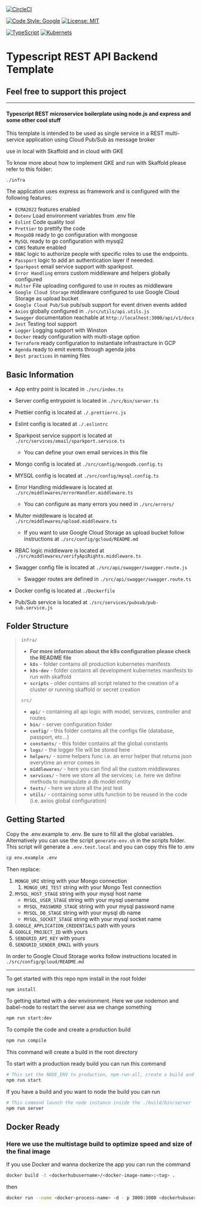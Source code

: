 [![CircleCI](https://dl.circleci.com/status-badge/img/gh/giuseppealbrizio/typescript-rest-api-backend/tree/main.svg?style=svg&circle-token=a73f0879b6f17258a912820c3082a572d49d4ff6)](https://dl.circleci.com/status-badge/redirect/gh/giuseppealbrizio/typescript-rest-api-backend/tree/main)

[![Code Style: Google](https://img.shields.io/badge/code%20style-google-blueviolet.svg)](https://github.com/google/gts)
[![License: MIT](https://img.shields.io/badge/License-MIT-yellow.svg)](https://opensource.org/licenses/MIT)

[![TypeScript](https://img.shields.io/badge/TypeScript-007ACC?style=for-the-badge&logo=typescript&logoColor=white)](https://github.com/Envoy-VC/awesome-badges)
[![Kubernets](https://img.shields.io/badge/kubernetes-%23326ce5.svg?style=for-the-badge&logo=kubernetes&logoColor=white)](https://github.com/Envoy-VC/awesome-badges)

# Typescript REST API Backend Template

## Feel free to support this project


---

#### Typescript REST microservice boilerplate using node.js and express and some other cool stuff

This template is intended to be used as single service in a REST multi-service application using Cloud Pub/Sub as
message broker

use in local with Skaffold and in cloud with GKE

To know more about how to implement GKE and run with Skaffold please refer to this folder:

`./infra`

The application uses express as framework and is configured with the following features:

- `ECMA2022` features enabled
- `Dotenv` Load environment variables from .env file
- `Eslint` Code quality tool
- `Prettier` to prettify the code
- `MongoDB` ready to go configuration with mongoose
- `MySQL` ready to go configuration with mysql2
- `CORS` feature enabled
- `RBAC` logic to authorize people with specific roles to use the endpoints.
- `Passport` logic to add an authentication layer if neeeded.
- `Sparkpost` email service support with sparkpost.
- `Error Handling` errors custom middleware and helpers globally configured
- `Multer` File uploading configured to use in routes as middleware
- `Google Cloud Storage` middleware configured to use Google Cloud Storage as upload bucket
- `Google Cloud Pub/Sub` pub/sub support for event driven events added
- `Axios` globally configured in `./src/utils/api.utils.js`
- `Swagger` documentation reachable at `http://localhost:3000/api/v1/docs`
- `Jest` Testing tool support
- `Logger` Logging support with Winston
- `Docker` ready configuration with multi-stage option
- `Terraform` ready configuration to instantiate infrastracture in GCP
- `Agenda` ready to emit events through agenda jobs
- `Best practices` in naming files

## Basic Information

- App entry point is located in `./src/index.ts`

- Server config entrypoint is located in `./src/bin/server.ts`

- Prettier config is located at `./.prettierrc.js`

- Eslint config is located at `./.eslintrc`

- Sparkpost service support is located at `./src/services/email/sparkport.service.ts`

  - You can define your own email services in this file

- Mongo config is located at `./src/config/mongodb.config.ts`

- MYSQL config is located at `./src/config/mysql.config.ts`

- Error Handling middleware is located at `./src/middlewares/errorHandler.middleware.ts`

  - You can configure as many errors you need in `./src/errors/`

- Multer middleware is located at `./src/middlewares/upload.middleware.ts`

  - If you want to use Google Cloud Storage as upload bucket follow instructions at `./src/config/gcloud/README.md`

- RBAC logic middleware is located at `./src/middlewares/verifyApiRights.middleware.ts`

- Swagger config file is located at `./src/api/swagger/swagger.route.js`

  - Swagger routes are defined in `./src/api/swagger/swagger.route.ts`

- Docker config is located at `./Dockerfile`

- Pub/Sub service is located at `./src/services/pubsub/pub-sub.service.js`

## Folder Structure

> `infra/`
>
> - **For more information about the k8s configuration please check the README file**
> - **`k8s`** - folder contains all production kubernetes manifests
> - **`k8s-dev`** - folder contains all development kubernetes manifests to run with skaffold
> - **`scripts`** - older contains all script related to the creation of a cluster or running skaffold or secret
>   creation
>
> `src/`
>
> - **`api/`** - containing all api logic with model, services, controller and routes
> - **`bin/`** - server configuration folder
> - **`config/`** - this folder contains all the configs file (database, passport, etc...)
> - **`constants/`** - this folder contains all the global constants
> - **`logs/`** - the logger file will be stored here
> - **`helpers/`** - some helpers func i.e. an error helper that returns json everytime an error comes in
> - **`middlewares/`** - here you can find all the custom middlewares
> - **`services/`** - here we store all the services; i.e. here we define methods to manipulate a db model entity
> - **`tests/`** - here we store all the jest test
> - **`utils/`** - containing some utils function to be reused in the code (i.e. axios global configuration)

## Getting Started

Copy the .env.example to .env. Be sure to fill all the global variables. Alternatively you can use the script `generate-env.sh` in the scripts folder. This script will generate a `.env.test.local` and you can copy this file to .env

```bash
cp env.example .env
```

Then replace:

1. `MONGO_URI` string with your Mongo connection
   1. `MONGO_URI_TEST` string with your Mongo Test connection
2. `MYSQL_HOST_STAGE` string with your mysql host name
   - `MYSQL_USER_STAGE` string with your mysql username
   - `MYSQL_PASSWORD_STAGE` string with your mysql password name
   - `MYSQL_DB_STAGE` string with your mysql db name
   - `MYSQL_SOCKET_STAGE` string with your mysql socket name
3. `GOOGLE_APPLICATION_CREDENTIALS` path with yours
4. `GOOGLE_PROJECT_ID` with yours
5. `SENDGRID_API_KEY` with yours
6. `SENDGRID_SENDER_EMAIL` with yours

In order to Google Cloud Storage works follow instructions located in `./src/config/gcloud/README.md`

---

To get started with this repo npm install in the root folder

```bash
npm install
```

To getting started with a dev environment. Here we use nodemon and babel-node to restart the server asa we change
something

```bash
npm run start:dev
```

To compile the code and create a production build

```bash
npm run compile
```

This command will create a build in the root directory

To start with a production ready build you can run this command

```bash
# This set the NODE_ENV to production, npm-run-all, create a build and run the server command
npm run start
```

If you have a build and you want to node the build you can run

```bash
# This command launch the node instance inside the ./build/bin/server
npm run server
```

## Docker Ready

### Here we use the multistage build to optimize speed and size of the final image

If you use Docker and wanna dockerize the app you can run the command

```bash
docker build -t <dockerhubusername>/<docker-image-name>:<tag> .
```

then

```bash
docker run --name <docker-process-name> -d - p 3000:3000 <dockerhubusername>/<docker-image-name>:<tag>
```
